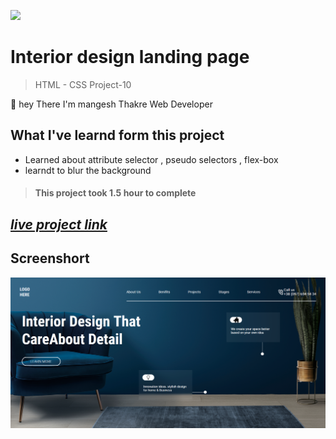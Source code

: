 ![](https://img.shields.io/badge/Live%20Project%2010-Ineterior%20Design%20Landing%20Page-brightgreen)

# Interior design landing page
> HTML - CSS Project-10

🙌 hey There I'm mangesh Thakre Web Developer 
##  What I've learnd form this project 
 
 - Learned about attribute selector , pseudo selectors , flex-box 
 - learndt to blur the background   

> #### This project took 1.5 hour to complete  

 ##  _[live project link](https://full-stack-js-html-css-project-10.netlify.app/ "HTML-CSS_Project-10" )_

## Screenshort
![alt text](https://github.com/MangeshThakre/HTML-CSS-Project-10/blob/master/project-10.png)
